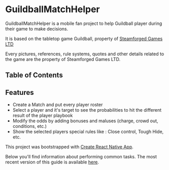 # GuildballMatchHelper

GuildballMatchHelper is a mobile fan project to help Guildball player during their game to make decisions.

It is based on the tabletop game Guildball, property of [Steamforged Games LTD](http://steamforged.com/guildball)

Every pictures, references, rule systems, quotes and other details related to the game are the property of Steamforged Games LTD.

## Table of Contents


## Features

- Create a Match and put every player roster
- Select a player and it's target to see the probabilities to hit the different result of the player playbook
- Modify the odds by adding bonuses and maluses (charge, crowd out, conditions, etc.)
- Show the selected players special rules like : Close control, Tough Hide, etc.

This project was bootstrapped with [Create React Native App](https://github.com/react-community/create-react-native-app).

Below you'll find information about performing common tasks. The most recent version of this guide is available [here](https://github.com/react-community/create-react-native-app/blob/master/react-native-scripts/template/README.md).

